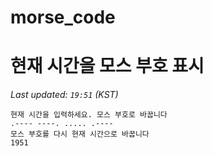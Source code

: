 # morse_code
# 현재 시간을 모스 부호 표시
<!-- MORSE_TIME_START -->
_Last updated: `19:51` (KST)_

```
현재 시간을 입력하세요. 모스 부호로 바꿉니다
.---- ----. ..... .----
모스 부호를 다시 현재 시간으로 바꿉니다
1951
```
<!-- MORSE_TIME_END -->
